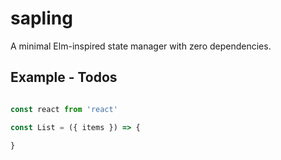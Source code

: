 # sapling
A minimal Elm-inspired state manager with zero dependencies.

## Example - Todos

```javascript

const react from 'react'

const List = ({ items }) => {

}

```

